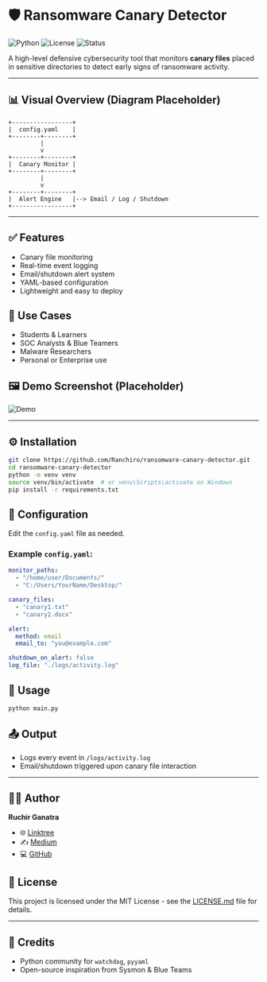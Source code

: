 # 🛡️ Ransomware Canary Detector

![Python](https://img.shields.io/badge/Python-3.8%2B-blue)
![License](https://img.shields.io/badge/license-MIT-green)
![Status](https://img.shields.io/badge/status-Beta-yellow)

A high-level defensive cybersecurity tool that monitors **canary files** placed in sensitive directories to detect early signs of ransomware activity.

---

## 📊 Visual Overview (Diagram Placeholder)
```
+-----------------+
|  config.yaml    |
+--------+--------+
         |
         v
+--------+--------+
|  Canary Monitor |
+--------+--------+
         |
         v
+--------+--------+
|  Alert Engine   |--> Email / Log / Shutdown
+-----------------+
```

---

## ✅ Features
- Canary file monitoring
- Real-time event logging
- Email/shutdown alert system
- YAML-based configuration
- Lightweight and easy to deploy

## 🎯 Use Cases
- Students & Learners
- SOC Analysts & Blue Teamers
- Malware Researchers
- Personal or Enterprise use

## 🖼️ Demo Screenshot (Placeholder)
![Demo](docs/demo.png)

---

## ⚙️ Installation

```bash
git clone https://github.com/Ranchiro/ransomware-canary-detector.git
cd ransomware-canary-detector
python -m venv venv
source venv/bin/activate  # or venv\Scripts\activate on Windows
pip install -r requirements.txt
```

## 🧩 Configuration
Edit the `config.yaml` file as needed.

### Example `config.yaml`:
```yaml
monitor_paths:
  - "/home/user/Documents/"
  - "C:/Users/YourName/Desktop/"

canary_files:
  - "canary1.txt"
  - "canary2.docx"

alert:
  method: email
  email_to: "you@example.com"

shutdown_on_alert: false
log_file: "./logs/activity.log"
```

## 🚀 Usage

```bash
python main.py
```

## 📤 Output
- Logs every event in `/logs/activity.log`
- Email/shutdown triggered upon canary file interaction

---

## 👨‍💻 Author
**Ruchir Ganatra**  
- 🌐 [Linktree](https://linktr.ee/ruchir.ganatra)
- ✍️ [Medium](https://ruchirganatra.medium.com)
- 💻 [GitHub](https://github.com/Ranchiro)

## 📜 License
This project is licensed under the MIT License - see the [LICENSE.md](LICENSE.md) file for details.

---

## 🙏 Credits
- Python community for `watchdog`, `pyyaml`
- Open-source inspiration from Sysmon & Blue Teams